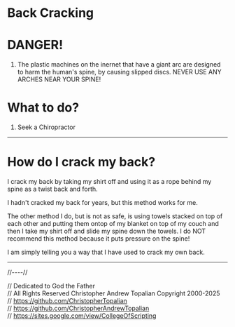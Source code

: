 # Back Cracking

# DANGER!

1. The plastic machines on the inernet that have a giant arc are designed to harm the human's spine, by causing slipped discs.
NEVER USE ANY ARCHES NEAR YOUR SPINE!

# What to do?

1. Seek a Chiropractor

---

# How do I crack my back?
I crack my back by taking my shirt off and using it as a rope behind my spine as a twist back and forth.

I hadn't cracked my back for years, but this method works for me.

The other method I do, but is not as safe, is using towels stacked on top of each other and putting them ontop of my blanket on top of my couch and then I take my shirt off and slide my spine down the towels.
I do NOT recommend this method because it puts pressure on the spine!

I am simply telling you a way that I have used to crack my own back.

---

//----//

// Dedicated to God the Father  
// All Rights Reserved Christopher Andrew Topalian Copyright 2000-2025  
// https://github.com/ChristopherTopalian  
// https://github.com/ChristopherAndrewTopalian  
// https://sites.google.com/view/CollegeOfScripting

